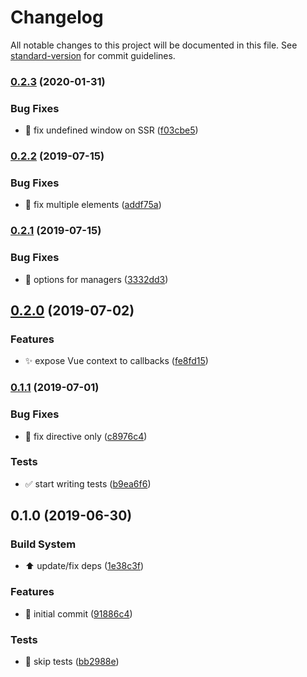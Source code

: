 # Changelog

All notable changes to this project will be documented in this file. See [standard-version](https://github.com/conventional-changelog/standard-version) for commit guidelines.

### [0.2.3](https://github.com/thierrymichel/vue-aware/compare/v0.2.2...v0.2.3) (2020-01-31)

### Bug Fixes

- :bug: fix undefined window on SSR ([f03cbe5](https://github.com/thierrymichel/vue-aware/commit/f03cbe5ffa47341e3dabaddc559f3f29e346b216))

### [0.2.2](https://github.com/thierrymichel/vue-aware/compare/v0.2.1...v0.2.2) (2019-07-15)

### Bug Fixes

- :bug: fix multiple elements ([addf75a](https://github.com/thierrymichel/vue-aware/commit/addf75a))

### [0.2.1](https://github.com/thierrymichel/vue-aware/compare/v0.2.0...v0.2.1) (2019-07-15)

### Bug Fixes

- :bug: options for managers ([3332dd3](https://github.com/thierrymichel/vue-aware/commit/3332dd3))

## [0.2.0](https://github.com/thierrymichel/vue-aware/compare/v0.1.1...v0.2.0) (2019-07-02)

### Features

- :sparkles: expose Vue context to callbacks ([fe8fd15](https://github.com/thierrymichel/vue-aware/commit/fe8fd15))

### [0.1.1](https://github.com/thierrymichel/vue-aware/compare/v0.1.0...v0.1.1) (2019-07-01)

### Bug Fixes

- :bug: fix directive only ([c8976c4](https://github.com/thierrymichel/vue-aware/commit/c8976c4))

### Tests

- :white_check_mark: start writing tests ([b9ea6f6](https://github.com/thierrymichel/vue-aware/commit/b9ea6f6))

## 0.1.0 (2019-06-30)

### Build System

- :arrow_up: update/fix deps ([1e38c3f](https://github.com/thierrymichel/vue-aware/commit/1e38c3f))

### Features

- :tada: initial commit ([91886c4](https://github.com/thierrymichel/vue-aware/commit/91886c4))

### Tests

- :wrench: skip tests ([bb2988e](https://github.com/thierrymichel/vue-aware/commit/bb2988e))
